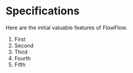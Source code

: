 # Specifications

Here are the initial valuable features of FlowFlow.

1. First
2. Second
3. Third
4. Fourth
5. Fifth
